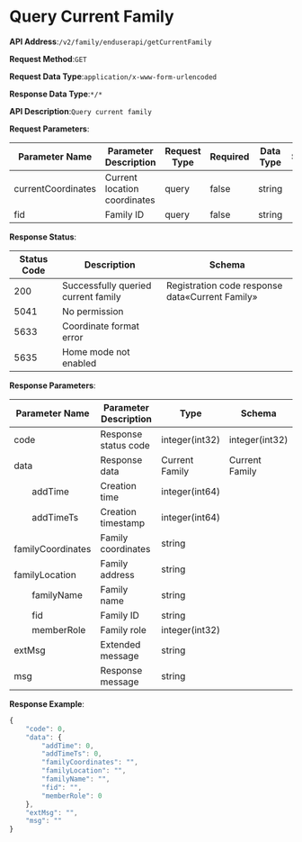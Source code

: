 # Query Current Family


**API Address**:`/v2/family/enduserapi/getCurrentFamily`


**Request Method**:`GET`


**Request Data Type**:`application/x-www-form-urlencoded`


**Response Data Type**:`*/*`


**API Description**:`Query current family`


**Request Parameters**:


| Parameter Name     | Parameter Description      | Request Type | Required | Data Type | Schema |
| ------------------ | -------------------------- | ------------ | -------- | --------- | ------ |
| currentCoordinates | Current location coordinates | query      | false    | string    |        |
| fid                | Family ID                  | query        | false    | string    |        |


**Response Status**:


| Status Code | Description                       | Schema                                |
| ----------- | --------------------------------- | ------------------------------------- |
| 200         | Successfully queried current family | Registration code response data«Current Family» |
| 5041        | No permission                     |                                       |
| 5633        | Coordinate format error           |                                       |
| 5635        | Home mode not enabled             |                                       |


**Response Parameters**:


| Parameter Name                | Parameter Description | Type           | Schema         |
| ----------------------------- | --------------------- | -------------- | -------------- |
| code                          | Response status code  | integer(int32) | integer(int32) |
| data                          | Response data         | Current Family | Current Family |
| &emsp;&emsp;addTime           | Creation time         | integer(int64) |                |
| &emsp;&emsp;addTimeTs         | Creation timestamp    | integer(int64) |                |
| &emsp;&emsp;familyCoordinates | Family coordinates    | string         |                |
| &emsp;&emsp;familyLocation    | Family address        | string         |                |
| &emsp;&emsp;familyName        | Family name           | string         |                |
| &emsp;&emsp;fid               | Family ID             | string         |                |
| &emsp;&emsp;memberRole        | Family role           | integer(int32) |                |
| extMsg                        | Extended message      | string         |                |
| msg                           | Response message      | string         |                |


**Response Example**:
```javascript
{
	"code": 0,
	"data": {
		"addTime": 0,
		"addTimeTs": 0,
		"familyCoordinates": "",
		"familyLocation": "",
		"familyName": "",
		"fid": "",
		"memberRole": 0
	},
	"extMsg": "",
	"msg": ""
}
```